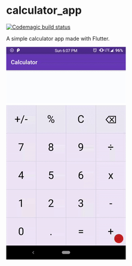 # calculator_app

[![Codemagic build status](https://api.codemagic.io/apps/5cf47406f4cf640015532834/5cf47406f4cf640015532833/status_badge.svg)](https://codemagic.io/apps/5cf47406f4cf640015532834/5cf47406f4cf640015532833/latest_build)

A simple calculator app made with Flutter.

![alt text](./demo.gif "Demo")
